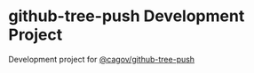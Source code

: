 # github-tree-push Development Project

Development project for [@cagov/github-tree-push](https://www.npmjs.com/package/@cagov/github-tree-push)
